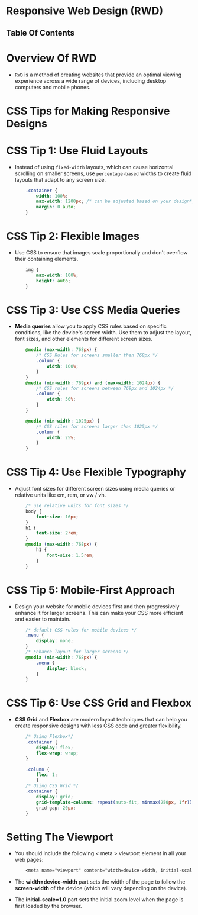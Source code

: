 # Responsive Web Design (RWD)

## Table Of Contents


# Overview Of RWD 
* `RWD` is a method of creating websites that provide an optimal viewing experience across a wide range of devices, including desktop computers and mobile phones.

# CSS Tips for Making Responsive Designs
# CSS Tip 1: Use Fluid Layouts
* Instead of using `fixed-width` layouts, which can cause horizontal scrolling on smaller screens, use `percentage-based` widths to create fluid layouts that adapt to any screen size.

    ```css
        .container {
            width: 100%;
            max-width: 1200px; /* can be adjusted based on your design*/
            margin: 0 auto;
        }
    ```

# CSS Tip 2: Flexible Images
* Use CSS to ensure that images scale proportionally and don't overflow their containing elements.

    ```css
        img {
            max-width: 100%;
            height: auto;
        }
    ```

# CSS Tip 3: Use CSS Media Queries
* __Media queries__ allow you to apply CSS rules based on specific conditions, like the device's screen width. Use them to adjust the layout, font sizes, and other elements for different screen sizes.

    ```css
        @media (max-width: 768px) {
            /* CSS Rules for screens smaller than 768px */
            .column {
                width: 100%;
            }
        }
        @media (min-width: 769px) and (max-width: 1024px) {
            /* CSS rules for screens between 769px and 1024px */
            .column {
                width: 50%;
            }
        }

        @media (min-width: 1025px) {
            /* CSS riles for screens larger than 1025px */
            .column {
                width: 25%;
            }
        }
    ```

# CSS Tip 4: Use Flexible Typography
* Adjust font sizes for different screen sizes using media queries or relative units like em, rem, or vw / vh.

    ```css
        /* use relative units for font sizes */
        body {
            font-size: 16px;
        }
        h1 {
            font-size: 2rem;
        }
        @media (max-width: 768px) {
            h1 {
                font-size: 1.5rem;
            }
        }
    ```

# CSS Tip 5: Mobile-First Approach
* Design your website for mobile devices first and then progressively enhance it for larger screens. This can make your CSS more efficient and easier to maintain.

    ```css
        /* default CSS rules for mobile devices */
        .menu {
            display: none;
        }
        /* Enhance layout for larger screens */
        @media (min-width: 768px) {
            .menu {
                display: block;
            }
        }
    ```

# CSS Tip 6: Use CSS Grid and Flexbox
* __CSS Grid__ and __Flexbox__ are modern layout techniques that can help you create responsive designs with less CSS code and greater flexibility.

    ```css
        /* Using Flexbox*/
        .container {
            display: flex;
            flex-wrap: wrap;
        }

        .column {
            flex: 1;
            }
        /* Using CSS Grid */
        .container {
            display: grid;
            grid-template-columns: repeat(auto-fit, minmax(250px, 1fr));
            grid-gap: 20px;
        }


    ```
# Setting The Viewport
* You should include the following < meta > viewport element in all your web pages:
    ```css
        <meta name="viewport" content="width=device-width, initial-scale=1.0">
    ```

* The __width=device-width__ part sets the width of the page to follow the __screen-width__ of the device (which will vary depending on the device).
* The __initial-scale=1.0__ part sets the initial zoom level when the page is first loaded by the browser.